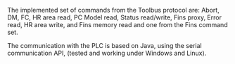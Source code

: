 The implemented set of commands from the Toolbus protocol are: Abort, DM, FC, HR area read, PC Model read, Status read/write, Fins proxy, Error read, HR area write, and Fins memory read and one from the Fins command set.

The communication with the PLC is based on Java, using the serial communication API, (tested and working under Windows and Linux).